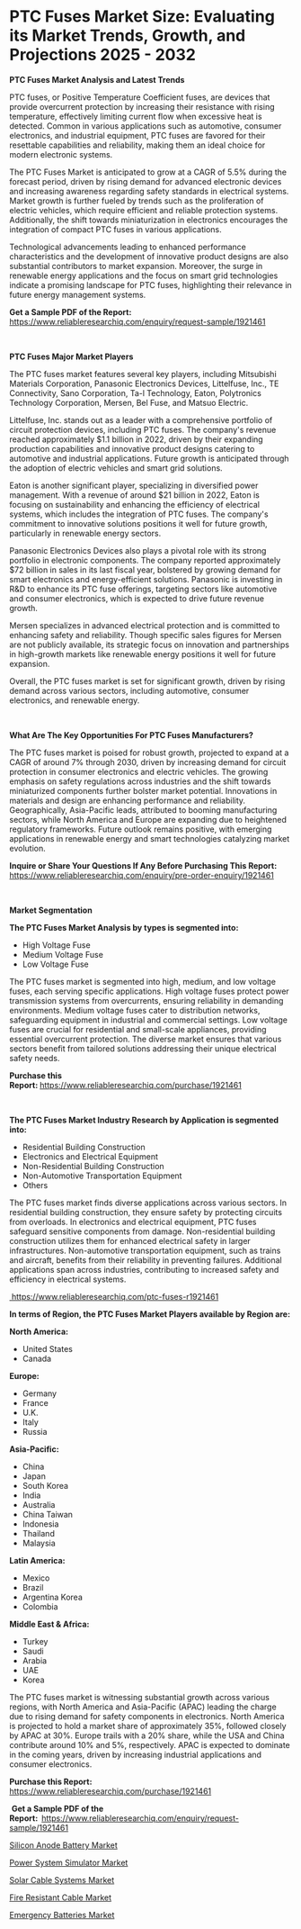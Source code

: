 <p><h1>PTC Fuses Market Size: Evaluating its Market Trends, Growth, and Projections 2025 - 2032</h1></p><p><strong>PTC Fuses Market Analysis and Latest Trends</strong></p>
<p><p>PTC fuses, or Positive Temperature Coefficient fuses, are devices that provide overcurrent protection by increasing their resistance with rising temperature, effectively limiting current flow when excessive heat is detected. Common in various applications such as automotive, consumer electronics, and industrial equipment, PTC fuses are favored for their resettable capabilities and reliability, making them an ideal choice for modern electronic systems.</p><p>The PTC Fuses Market is anticipated to grow at a CAGR of 5.5% during the forecast period, driven by rising demand for advanced electronic devices and increasing awareness regarding safety standards in electrical systems. Market growth is further fueled by trends such as the proliferation of electric vehicles, which require efficient and reliable protection systems. Additionally, the shift towards miniaturization in electronics encourages the integration of compact PTC fuses in various applications.</p><p>Technological advancements leading to enhanced performance characteristics and the development of innovative product designs are also substantial contributors to market expansion. Moreover, the surge in renewable energy applications and the focus on smart grid technologies indicate a promising landscape for PTC fuses, highlighting their relevance in future energy management systems.</p></p>
<p><strong>Get a Sample PDF of the Report:&nbsp;</strong> <a href="https://www.reliableresearchiq.com/enquiry/request-sample/1921461?utm_campaign=104&utm_medium=2&utm_source=Github&utm_content=ia&utm_term=07042025&utm_id=ptc-fuses">https://www.reliableresearchiq.com/enquiry/request-sample/1921461</a></p>
<p>&nbsp;</p>
<p><strong>PTC Fuses Major Market Players</strong></p>
<p><p>The PTC fuses market features several key players, including Mitsubishi Materials Corporation, Panasonic Electronics Devices, Littelfuse, Inc., TE Connectivity, Sano Corporation, Ta-l Technology, Eaton, Polytronics Technology Corporation, Mersen, Bel Fuse, and Matsuo Electric. </p><p>Littelfuse, Inc. stands out as a leader with a comprehensive portfolio of circuit protection devices, including PTC fuses. The company's revenue reached approximately $1.1 billion in 2022, driven by their expanding production capabilities and innovative product designs catering to automotive and industrial applications. Future growth is anticipated through the adoption of electric vehicles and smart grid solutions.</p><p>Eaton is another significant player, specializing in diversified power management. With a revenue of around $21 billion in 2022, Eaton is focusing on sustainability and enhancing the efficiency of electrical systems, which includes the integration of PTC fuses. The company's commitment to innovative solutions positions it well for future growth, particularly in renewable energy sectors.</p><p>Panasonic Electronics Devices also plays a pivotal role with its strong portfolio in electronic components. The company reported approximately $72 billion in sales in its last fiscal year, bolstered by growing demand for smart electronics and energy-efficient solutions. Panasonic is investing in R&D to enhance its PTC fuse offerings, targeting sectors like automotive and consumer electronics, which is expected to drive future revenue growth.</p><p>Mersen specializes in advanced electrical protection and is committed to enhancing safety and reliability. Though specific sales figures for Mersen are not publicly available, its strategic focus on innovation and partnerships in high-growth markets like renewable energy positions it well for future expansion.</p><p>Overall, the PTC fuses market is set for significant growth, driven by rising demand across various sectors, including automotive, consumer electronics, and renewable energy.</p></p>
<p>&nbsp;</p>
<p><strong>What Are The Key Opportunities For PTC Fuses Manufacturers?</strong></p>
<p><p>The PTC fuses market is poised for robust growth, projected to expand at a CAGR of around 7% through 2030, driven by increasing demand for circuit protection in consumer electronics and electric vehicles. The growing emphasis on safety regulations across industries and the shift towards miniaturized components further bolster market potential. Innovations in materials and design are enhancing performance and reliability. Geographically, Asia-Pacific leads, attributed to booming manufacturing sectors, while North America and Europe are expanding due to heightened regulatory frameworks. Future outlook remains positive, with emerging applications in renewable energy and smart technologies catalyzing market evolution.</p></p>
<p><strong>Inquire or Share Your Questions If Any Before Purchasing This Report:</strong> <a href="https://www.reliableresearchiq.com/enquiry/pre-order-enquiry/1921461?utm_campaign=104&utm_medium=2&utm_source=Github&utm_content=ia&utm_term=07042025&utm_id=ptc-fuses">https://www.reliableresearchiq.com/enquiry/pre-order-enquiry/1921461</a></p>
<p>&nbsp;</p>
<p><strong>Market Segmentation</strong></p>
<p><strong>The PTC Fuses Market Analysis by types is segmented into:</strong></p>
<p><ul><li>High Voltage Fuse</li><li>Medium Voltage Fuse</li><li>Low Voltage Fuse</li></ul></p>
<p><p>The PTC fuses market is segmented into high, medium, and low voltage fuses, each serving specific applications. High voltage fuses protect power transmission systems from overcurrents, ensuring reliability in demanding environments. Medium voltage fuses cater to distribution networks, safeguarding equipment in industrial and commercial settings. Low voltage fuses are crucial for residential and small-scale appliances, providing essential overcurrent protection. The diverse market ensures that various sectors benefit from tailored solutions addressing their unique electrical safety needs.</p></p>
<p><strong>Purchase this Report:&nbsp;</strong><a href="https://www.reliableresearchiq.com/purchase/1921461?utm_campaign=104&utm_medium=2&utm_source=Github&utm_content=ia&utm_term=07042025&utm_id=ptc-fuses">https://www.reliableresearchiq.com/purchase/1921461</a></p>
<p>&nbsp;</p>
<p><strong>The PTC Fuses Market Industry Research by Application is segmented into:</strong></p>
<p><ul><li>Residential Building Construction</li><li>Electronics and Electrical Equipment</li><li>Non-Residential Building Construction</li><li>Non-Automotive Transportation Equipment</li><li>Others</li></ul></p>
<p><p>The PTC fuses market finds diverse applications across various sectors. In residential building construction, they ensure safety by protecting circuits from overloads. In electronics and electrical equipment, PTC fuses safeguard sensitive components from damage. Non-residential building construction utilizes them for enhanced electrical safety in larger infrastructures. Non-automotive transportation equipment, such as trains and aircraft, benefits from their reliability in preventing failures. Additional applications span across industries, contributing to increased safety and efficiency in electrical systems.</p></p>
<p><a href="https://www.reliableresearchiq.com/ptc-fuses-r1921461?utm_campaign=104&utm_medium=2&utm_source=Github&utm_content=ia&utm_term=07042025&utm_id=ptc-fuses">&nbsp;https://www.reliableresearchiq.com/ptc-fuses-r1921461</a></p>
<p><strong>In terms of Region, the PTC Fuses Market Players available by Region are:</strong></p>
<p>
    <p> <strong> North America: </strong>
        <ul>
            <li>United States</li>
            <li>Canada</li>
        </ul>
        </p> 
    <p> <strong> Europe: </strong>
        <ul>
            <li>Germany</li>
            <li>France</li>
            <li>U.K.</li>
            <li>Italy</li>
            <li>Russia</li>
        </ul>
        </p> 
    <p> <strong> Asia-Pacific: </strong>
        <ul>
            <li>China</li>
            <li>Japan</li>
            <li>South Korea</li>
            <li>India</li>
            <li>Australia</li>
            <li>China Taiwan</li>
            <li>Indonesia</li>
            <li>Thailand</li>
            <li>Malaysia</li>
        </ul>
        </p> 
    <p> <strong> Latin America: </strong>
        <ul>
            <li>Mexico</li>
            <li>Brazil</li>
            <li>Argentina Korea</li>
            <li>Colombia</li>
        </ul>
        </p> 
    <p> <strong> Middle East & Africa: </strong>
        <ul>
            <li>Turkey</li>
            <li>Saudi</li>
            <li>Arabia</li>
            <li>UAE</li>
            <li>Korea</li>
        </ul>
    </p>
    </p>
<p><p>The PTC fuses market is witnessing substantial growth across various regions, with North America and Asia-Pacific (APAC) leading the charge due to rising demand for safety components in electronics. North America is projected to hold a market share of approximately 35%, followed closely by APAC at 30%. Europe trails with a 20% share, while the USA and China contribute around 10% and 5%, respectively. APAC is expected to dominate in the coming years, driven by increasing industrial applications and consumer electronics.</p></p>
<p><strong>Purchase this Report: </strong><a href="https://www.reliableresearchiq.com/purchase/1921461?utm_campaign=104&utm_medium=2&utm_source=Github&utm_content=ia&utm_term=07042025&utm_id=ptc-fuses">https://www.reliableresearchiq.com/purchase/1921461</a></p>
<p>&nbsp;<strong>Get a Sample PDF of the Report:&nbsp;&nbsp;</strong><a href="https://www.reliableresearchiq.com/enquiry/request-sample/1921461?utm_campaign=104&utm_medium=2&utm_source=Github&utm_content=ia&utm_term=07042025&utm_id=ptc-fuses">https://www.reliableresearchiq.com/enquiry/request-sample/1921461</a></p>
<p><strong></strong></p>
<p><p><a href="https://github.com/kleyderoomes/Market-Research-Report-List-1/blob/main/silicon-anode-battery-market.md?utm_campaign=104&utm_medium=2&utm_source=Github&utm_content=ia&utm_term=07042025&utm_id=ptc-fuses">Silicon Anode Battery Market</a></p><p><a href="https://github.com/evraltandre36/Market-Research-Report-List-1/blob/main/power-system-simulator-market.md?utm_campaign=104&utm_medium=2&utm_source=Github&utm_content=ia&utm_term=07042025&utm_id=ptc-fuses">Power System Simulator Market</a></p><p><a href="https://github.com/nedzazollo74/Market-Research-Report-List-1/blob/main/solar-cable-systems-market.md?utm_campaign=104&utm_medium=2&utm_source=Github&utm_content=ia&utm_term=07042025&utm_id=ptc-fuses">Solar Cable Systems Market</a></p><p><a href="https://github.com/hoppeellia6b/Market-Research-Report-List-1/blob/main/fire-resistant-cable-market.md?utm_campaign=104&utm_medium=2&utm_source=Github&utm_content=ia&utm_term=07042025&utm_id=ptc-fuses">Fire Resistant Cable Market</a></p><p><a href="https://github.com/cavushjla/Market-Research-Report-List-1/blob/main/emergency-batteries-market.md?utm_campaign=104&utm_medium=2&utm_source=Github&utm_content=ia&utm_term=07042025&utm_id=ptc-fuses">Emergency Batteries Market</a></p></p>